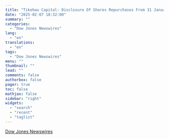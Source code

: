 ```yaml
---
title: "Tikehau Capital: Disclosure Of Shares Repurchases From 31 January 2025 To 06 February 2025 >TKO.FR"
date: "2025-02-07 18:32:00"
summary: ""
categories:
  - "Dow Jones Newswires"
lang:
  - "en"
translations:
  - "en"
tags:
  - "Dow Jones Newswires"
menu: ""
thumbnail: ""
lead: ""
comments: false
authorbox: false
pager: true
toc: false
mathjax: false
sidebar: "right"
widgets:
  - "search"
  - "recent"
  - "taglist"
---
```




[Dow Jones Newswires](https://www.tradingview.com/news/DJN_DN20250207004108_20250207004108:0/)
